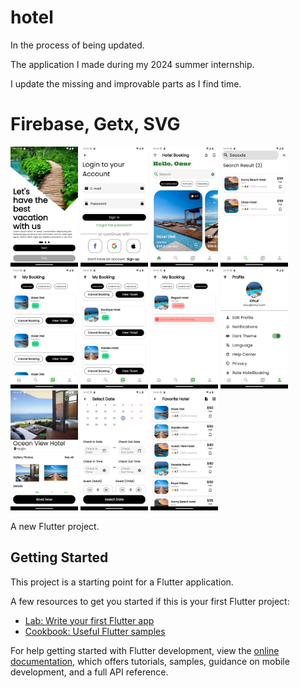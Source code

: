 # hotel

In the process of being updated.

The application I made during my 2024 summer internship.

I update the missing and improvable parts as I find time.

# Firebase, Getx, SVG

<img src="https://github.com/onurvaroll/HotelBookingApp--Flutter/blob/main/images/Screenshot_1729856641.png" alt="alt text" width="108" height="192">  <img src="https://github.com/onurvaroll/HotelBookingApp--Flutter/blob/main/images/Screenshot_1729856648.png" alt="alt text" width="108" height="192">  <img src="https://github.com/onurvaroll/HotelBookingApp--Flutter/blob/main/images/Screenshot_1729856676.png" alt="alt text" width="108" height="192">  <img src="https://github.com/onurvaroll/HotelBookingApp--Flutter/blob/main/images/Screenshot_1729856692.png" alt="alt text" width="108" height="192">  <img src="https://github.com/onurvaroll/HotelBookingApp--Flutter/blob/main/images/Screenshot_1729856700.png" alt="alt text" width="108" height="192">  <img src="https://github.com/onurvaroll/HotelBookingApp--Flutter/blob/main/images/Screenshot_1729856714.png" alt="alt text" width="108" height="192">  <img src="https://github.com/onurvaroll/HotelBookingApp--Flutter/blob/main/images/Screenshot_1729856717.png" alt="alt text" width="108" height="192">  <img src="https://github.com/onurvaroll/HotelBookingApp--Flutter/blob/main/images/Screenshot_1729856724.png" alt="alt text" width="108" height="192">  <img src="https://github.com/onurvaroll/HotelBookingApp--Flutter/blob/main/images/Screenshot_1729856739.png" alt="alt text" width="108" height="192">  <img src="https://github.com/onurvaroll/HotelBookingApp--Flutter/blob/main/images/Screenshot_1729856760.png" alt="alt text" width="108" height="192">  <img src="https://github.com/onurvaroll/HotelBookingApp--Flutter/blob/main/images/Screenshot_1729856810.png" alt="alt text" width="108" height="192">





A new Flutter project.

## Getting Started

This project is a starting point for a Flutter application.

A few resources to get you started if this is your first Flutter project:

- [Lab: Write your first Flutter app](https://docs.flutter.dev/get-started/codelab)
- [Cookbook: Useful Flutter samples](https://docs.flutter.dev/cookbook)

For help getting started with Flutter development, view the
[online documentation](https://docs.flutter.dev/), which offers tutorials,
samples, guidance on mobile development, and a full API reference.
